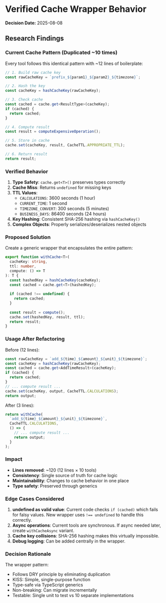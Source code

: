# Verified Cache Wrapper Behavior

**Decision Date:** 2025-08-08

## Research Findings

### Current Cache Pattern (Duplicated ~10 times)
Every tool follows this identical pattern with ~12 lines of boilerplate:

```typescript
// 1. Build raw cache key
const rawCacheKey = `prefix_${param1}_${param2}_${timezone}`;

// 2. Hash the key
const cacheKey = hashCacheKey(rawCacheKey);

// 3. Check cache
const cached = cache.get<ResultType>(cacheKey);
if (cached) {
  return cached;
}

// 4. Compute result
const result = computeExpensiveOperation();

// 5. Store in cache
cache.set(cacheKey, result, CacheTTL.APPROPRIATE_TTL);

// 6. Return result
return result;
```

### Verified Behavior
1. **Type Safety**: `cache.get<T>()` preserves types correctly
2. **Cache Miss**: Returns `undefined` for missing keys
3. **TTL Values**: 
   - `CALCULATIONS`: 3600 seconds (1 hour)
   - `CURRENT_TIME`: 1 second
   - `TIMEZONE_CONVERT`: 300 seconds (5 minutes)
   - `BUSINESS_DAYS`: 86400 seconds (24 hours)
4. **Key Hashing**: Consistent SHA-256 hashing via `hashCacheKey()`
5. **Complex Objects**: Properly serializes/deserializes nested objects

### Proposed Solution

Create a generic wrapper that encapsulates the entire pattern:

```typescript
export function withCache<T>(
  cacheKey: string,
  ttl: number,
  compute: () => T
): T {
  const hashedKey = hashCacheKey(cacheKey);
  const cached = cache.get<T>(hashedKey);
  
  if (cached !== undefined) {
    return cached;
  }
  
  const result = compute();
  cache.set(hashedKey, result, ttl);
  return result;
}
```

### Usage After Refactoring

Before (12 lines):
```typescript
const rawCacheKey = `add_${time}_${amount}_${unit}_${timezone}`;
const cacheKey = hashCacheKey(rawCacheKey);
const cached = cache.get<AddTimeResult>(cacheKey);
if (cached) {
  return cached;
}
// ... compute result ...
cache.set(cacheKey, output, CacheTTL.CALCULATIONS);
return output;
```

After (3 lines):
```typescript
return withCache(
  `add_${time}_${amount}_${unit}_${timezone}`,
  CacheTTL.CALCULATIONS,
  () => {
    // ... compute result ...
    return output;
  }
);
```

### Impact
- **Lines removed**: ~120 (12 lines × 10 tools)
- **Consistency**: Single source of truth for cache logic
- **Maintainability**: Changes to cache behavior in one place
- **Type safety**: Preserved through generics

### Edge Cases Considered
1. **undefined as valid value**: Current code checks `if (cached)` which fails for falsy values. New wrapper uses `!== undefined` to handle this correctly.
2. **Async operations**: Current tools are synchronous. If async needed later, create `withCacheAsync` variant.
3. **Cache key collisions**: SHA-256 hashing makes this virtually impossible.
4. **Debug logging**: Can be added centrally in the wrapper.

### Decision Rationale
The wrapper pattern:
- Follows DRY principle by eliminating duplication
- KISS: Simple, single-purpose function
- Type-safe via TypeScript generics
- Non-breaking: Can migrate incrementally
- Testable: Single unit to test vs 10 separate implementations